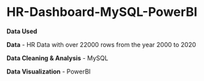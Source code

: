 # HR-Dashboard-MySQL-PowerBI

**Data Used**

**Data** - HR Data with over 22000 rows from the year 2000 to 2020

**Data Cleaning & Analysis** - MySQL

**Data Visualization** - PowerBI
